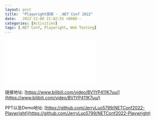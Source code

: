 ```yaml
---
layout: post
title:  "Playwright探索 - .NET Conf 2022"
date:   2022-12-06 21:42:55 +0800--
categories: [Activities]
tags: [.NET Conf, Playwright, Web Testing]  
---
```


<iframe src="//player.bilibili.com/player.html?aid=305994776&bvid=BV1YP411K7uu&cid=915369452&page=1" scrolling="no" border="0" frameborder="no" framespacing="0" allowfullscreen="true" class="bilibili"> </iframe>

链接地址: [https://www.bilibili.com/video/BV1YP411K7uu/](https://www.bilibili.com/video/BV1YP411K7uu/)

PPT以及Demo地址: [https://github.com/JerryLuo5799/NETConf2022-Playwright](https://github.com/JerryLuo5799/NETConf2022-Playwright)

